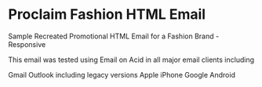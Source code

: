 # Proclaim Fashion HTML Email
Sample Recreated Promotional HTML Email for a Fashion Brand - Responsive

This email was tested using Email on Acid in all major email clients including

Gmail
Outlook including legacy versions
Apple iPhone
Google Android

